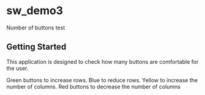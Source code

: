 # sw_demo3

Number of buttons test

## Getting Started

This application is designed to check how many buttons are comfortable for the user.

Green buttons to increase rows. 
Blue to reduce rows. 
Yellow to increase the number of columns. 
Red buttons to decrease the number of columns